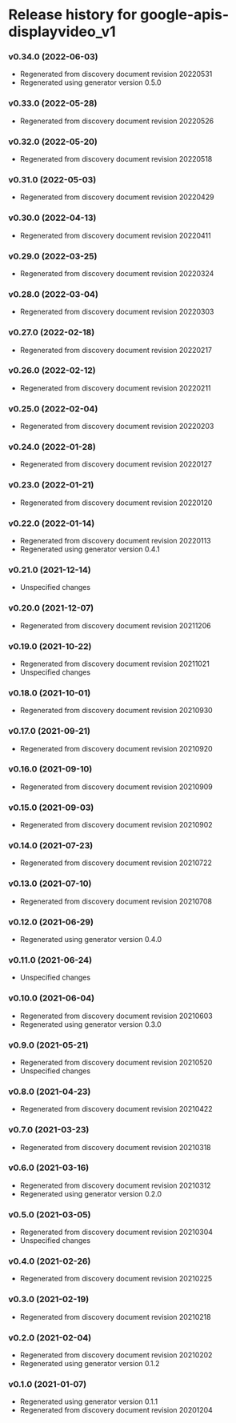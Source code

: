 # Release history for google-apis-displayvideo_v1

### v0.34.0 (2022-06-03)

* Regenerated from discovery document revision 20220531
* Regenerated using generator version 0.5.0

### v0.33.0 (2022-05-28)

* Regenerated from discovery document revision 20220526

### v0.32.0 (2022-05-20)

* Regenerated from discovery document revision 20220518

### v0.31.0 (2022-05-03)

* Regenerated from discovery document revision 20220429

### v0.30.0 (2022-04-13)

* Regenerated from discovery document revision 20220411

### v0.29.0 (2022-03-25)

* Regenerated from discovery document revision 20220324

### v0.28.0 (2022-03-04)

* Regenerated from discovery document revision 20220303

### v0.27.0 (2022-02-18)

* Regenerated from discovery document revision 20220217

### v0.26.0 (2022-02-12)

* Regenerated from discovery document revision 20220211

### v0.25.0 (2022-02-04)

* Regenerated from discovery document revision 20220203

### v0.24.0 (2022-01-28)

* Regenerated from discovery document revision 20220127

### v0.23.0 (2022-01-21)

* Regenerated from discovery document revision 20220120

### v0.22.0 (2022-01-14)

* Regenerated from discovery document revision 20220113
* Regenerated using generator version 0.4.1

### v0.21.0 (2021-12-14)

* Unspecified changes

### v0.20.0 (2021-12-07)

* Regenerated from discovery document revision 20211206

### v0.19.0 (2021-10-22)

* Regenerated from discovery document revision 20211021
* Unspecified changes

### v0.18.0 (2021-10-01)

* Regenerated from discovery document revision 20210930

### v0.17.0 (2021-09-21)

* Regenerated from discovery document revision 20210920

### v0.16.0 (2021-09-10)

* Regenerated from discovery document revision 20210909

### v0.15.0 (2021-09-03)

* Regenerated from discovery document revision 20210902

### v0.14.0 (2021-07-23)

* Regenerated from discovery document revision 20210722

### v0.13.0 (2021-07-10)

* Regenerated from discovery document revision 20210708

### v0.12.0 (2021-06-29)

* Regenerated using generator version 0.4.0

### v0.11.0 (2021-06-24)

* Unspecified changes

### v0.10.0 (2021-06-04)

* Regenerated from discovery document revision 20210603
* Regenerated using generator version 0.3.0

### v0.9.0 (2021-05-21)

* Regenerated from discovery document revision 20210520
* Unspecified changes

### v0.8.0 (2021-04-23)

* Regenerated from discovery document revision 20210422

### v0.7.0 (2021-03-23)

* Regenerated from discovery document revision 20210318

### v0.6.0 (2021-03-16)

* Regenerated from discovery document revision 20210312
* Regenerated using generator version 0.2.0

### v0.5.0 (2021-03-05)

* Regenerated from discovery document revision 20210304
* Unspecified changes

### v0.4.0 (2021-02-26)

* Regenerated from discovery document revision 20210225

### v0.3.0 (2021-02-19)

* Regenerated from discovery document revision 20210218

### v0.2.0 (2021-02-04)

* Regenerated from discovery document revision 20210202
* Regenerated using generator version 0.1.2

### v0.1.0 (2021-01-07)

* Regenerated using generator version 0.1.1
* Regenerated from discovery document revision 20201204

